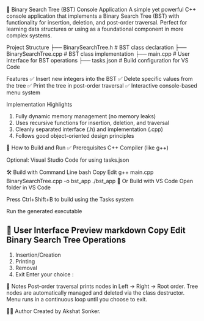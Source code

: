 🌲 Binary Search Tree (BST) Console Application
A simple yet powerful C++ console application that implements a Binary Search Tree (BST) with functionality for insertion, deletion, and post-order traversal. Perfect for learning data structures or using as a foundational component in more complex systems.

Project Structure
├── BinarySearchTree.h    # BST class declaration
├── BinarySearchTree.cpp  # BST class implementation
├── main.cpp              # User interface for BST operations
├── tasks.json            # Build configuration for VS Code

 Features
✅ Insert new integers into the BST
✅ Delete specific values from the tree
✅ Print the tree in post-order traversal
✅ Interactive console-based menu system

Implementation Highlights
1) Fully dynamic memory management (no memory leaks)
2) Uses recursive functions for insertion, deletion, and traversal
3) Cleanly separated interface (.h) and implementation (.cpp)
4) Follows good object-oriented design principles

🔧 How to Build and Run
✅ Prerequisites
C++ Compiler (like g++)

Optional: Visual Studio Code for using tasks.json

🛠️ Build with Command Line
bash
Copy
Edit
g++ main.cpp BinarySearchTree.cpp -o bst_app
./bst_app
🧱 Or Build with VS Code
Open folder in VS Code

Press Ctrl+Shift+B to build using the Tasks system

Run the generated executable

📸 User Interface Preview
markdown
Copy
Edit
 Binary Search Tree Operations 
 ----------------------------- 
 1. Insertion/Creation 
 2. Printing 
 3. Removal 
 4. Exit 
 Enter your choice :


📌 Notes
Post-order traversal prints nodes in Left → Right → Root order.
Tree nodes are automatically managed and deleted via the class destructor.
Menu runs in a continuous loop until you choose to exit.

👨‍💻 Author
Created by Akshat Sonker.






